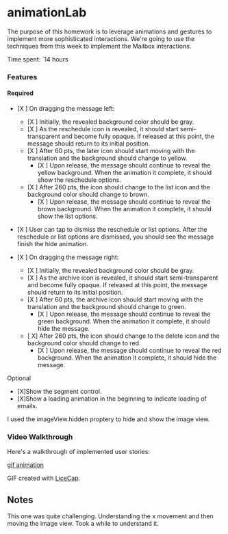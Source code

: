 # animationLab

The purpose of this homework is to leverage animations and gestures to implement more sophisticated interactions. We're going to use the techniques from this week to implement the Mailbox interactions.

Time spent: `14 hours

### Features

#### Required

- [X ] On dragging the message left:
  - [X ] Initially, the revealed background color should be gray.
  - [X ] As the reschedule icon is revealed, it should start semi-transparent and become fully opaque. If released at this point, the message should return to its initial position.
  - [X ] After 60 pts, the later icon should start moving with the translation and the background should change to yellow.
    - [X ] Upon release, the message should continue to reveal the yellow background. When the animation it complete, it should show the reschedule options.
  - [X ] After 260 pts, the icon should change to the list icon and the background color should change to brown.
    - [X ] Upon release, the message should continue to reveal the brown background. When the animation it complete, it should show the list options.

- [X ] User can tap to dismiss the reschedule or list options. After the reschedule or list options are dismissed, you should see the message finish the hide animation.
- [X ] On dragging the message right:
  - [X ] Initially, the revealed background color should be gray.
  - [X ] As the archive icon is revealed, it should start semi-transparent and become fully opaque. If released at this point, the message should return to its initial position.
  - [X ] After 60 pts, the archive icon should start moving with the translation and the background should change to green.
    - [X ] Upon release, the message should continue to reveal the green background. When the animation it complete, it should hide the message.
  - [ X] After 260 pts, the icon should change to the delete icon and the background color should change to red.
    - [X ] Upon release, the message should continue to reveal the red background. When the animation it complete, it should hide the message.

Optional
- [X]Show the segment control.
- [X]Show a loading animation in the beginning to indicate loading of emails.

I used the imageView.hidden proptery to hide and show the image view.

### Video Walkthrough 

Here's a walkthrough of implemented user stories:

[gif animation](animationInbox2.gif)

GIF created with [LiceCap](http://www.cockos.com/licecap/).

## Notes

This one was quite challenging.  Understanding the x movement and then moving the image view.  Took a while to understand it. 




